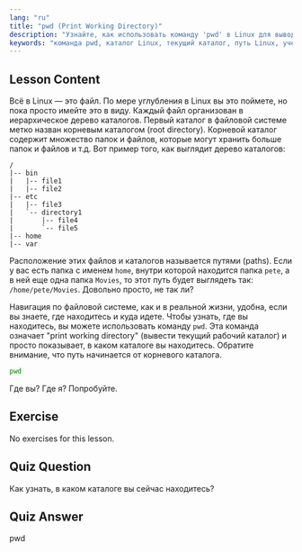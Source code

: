 ```yaml
---
lang: "ru"
title: "pwd (Print Working Directory)"
description: "Узнайте, как использовать команду 'pwd' в Linux для вывода текущего рабочего каталога. Изучите пути файловой системы Linux и навигацию для начинающих."
keywords: "команда pwd, каталог Linux, текущий каталог, путь Linux, учебник Linux, Linux для начинающих, руководство по Linux"
---
```


## Lesson Content

Всё в Linux — это файл. По мере углубления в Linux вы это поймете, но пока просто имейте это в виду. Каждый файл организован в иерархическое дерево каталогов. Первый каталог в файловой системе метко назван корневым каталогом (root directory). Корневой каталог содержит множество папок и файлов, которые могут хранить больше папок и файлов и т.д. Вот пример того, как выглядит дерево каталогов:

```plaintext
/
|-- bin
|   |-- file1
|   |-- file2
|-- etc
|   |-- file3
|   `-- directory1
|       |-- file4
|       `-- file5
|-- home
|-- var
```

Расположение этих файлов и каталогов называется путями (paths). Если у вас есть папка с именем `home`, внутри которой находится папка `pete`, а в ней еще одна папка `Movies`, то этот путь будет выглядеть так: `/home/pete/Movies`. Довольно просто, не так ли?

Навигация по файловой системе, как и в реальной жизни, удобна, если вы знаете, где находитесь и куда идете. Чтобы узнать, где вы находитесь, вы можете использовать команду `pwd`. Эта команда означает "print working directory" (вывести текущий рабочий каталог) и просто показывает, в каком каталоге вы находитесь. Обратите внимание, что путь начинается от корневого каталога.

```bash
pwd
```

Где вы? Где я? Попробуйте.

## Exercise

No exercises for this lesson.

## Quiz Question

Как узнать, в каком каталоге вы сейчас находитесь?

## Quiz Answer

pwd
